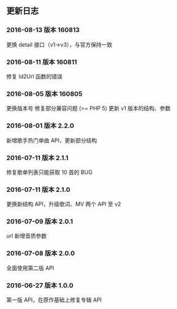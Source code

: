 ## 更新日志

### 2016-08-13 版本 160813
更换 detail 接口（v1->v3），与官方保持一致

### 2016-08-11 版本 160811
修复 Id2Url 函数的错误

### 2016-08-05 版本 160805
更换版本号
修复部分兼容问题 (>= PHP 5)
更新 v1 版本的结构、参数

### 2016-08-01 版本 2.2.0    
新增歌手热门单曲 API，更新部分结构

### 2016-07-11 版本 2.1.1    
修复歌单列表只能获取 10 首的 BUG

### 2016-07-11 版本 2.1.0    
更换新结构 API，升级歌词、MV 两个 API 至 v2

### 2016-07-09 版本 2.0.1    
url 新增音质参数

### 2016-07-08 版本 2.0.0    
全面使用第二版 API

### 2016-06-27 版本 1.0.0    
第一版 API，在原作基础上修复专辑 API

